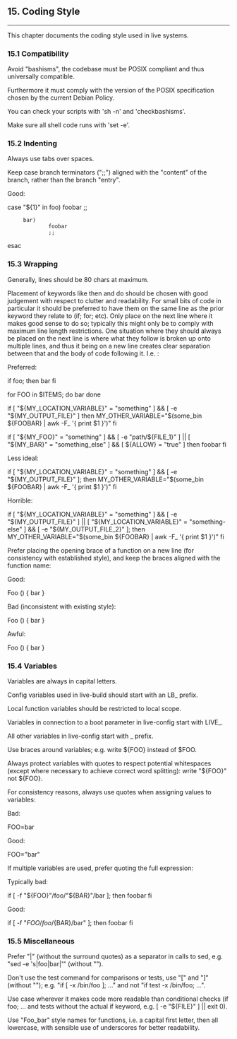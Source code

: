 
## 15. Coding Style
--------

This chapter documents the coding style used in live systems.

### 15.1 Compatibility

Avoid "bashisms", the codebase must be POSIX compliant and thus universally compatible.

Furthermore it must comply with the version of the POSIX specification chosen by the current Debian Policy.

You can check your scripts with 'sh -n' and 'checkbashisms'.

Make sure all shell code runs with 'set -e'.

### 15.2 Indenting

Always use tabs over spaces.

Keep case branch terminators (";;") aligned with the "content" of the branch, rather than the branch "entry".

Good:

case "${1}" in
         foo)
                 foobar
                 ;;

         bar)
                 foobar
                 ;;
esac

### 15.3 Wrapping

Generally, lines should be 80 chars at maximum.

Placement of keywords like then and do should be chosen with good judgement with respect to clutter and readability. For small bits of code in particular it should be preferred to have them on the same line as the prior keyword they relate to (if; for; etc). Only place on the next line where it makes good sense to do so; typically this might only be to comply with maximum line length restrictions. One situation where they should always be placed on the next line is where what they follow is broken up onto multiple lines, and thus it being on a new line creates clear separation between that and the body of code following it. I.e. :

Preferred:

if foo; then
         bar
fi

for FOO in $ITEMS; do
         bar
done

if [ "${MY_LOCATION_VARIABLE}" = "something" ] && [ -e "${MY_OUTPUT_FILE}" ]
then
         MY_OTHER_VARIABLE="$(some_bin ${FOOBAR} | awk -F_ '{ print $1 }')"
fi

if [ "${MY_FOO}" = "something" ] && [ -e "path/${FILE_1}" ] ||
   [ "${MY_BAR}" = "something_else" ] && [ ${ALLOW} = "true" ]
then
         foobar
fi

Less ideal:

if [ "${MY_LOCATION_VARIABLE}" = "something" ] && [ -e "${MY_OUTPUT_FILE}" ]; then
         MY_OTHER_VARIABLE="$(some_bin ${FOOBAR} | awk -F_ '{ print $1 }')"
fi

Horrible:

if [ "${MY_LOCATION_VARIABLE}" = "something" ] && [ -e "${MY_OUTPUT_FILE}" ] || [ "${MY_LOCATION_VARIABLE}" = "something-else" ] && [ -e "${MY_OUTPUT_FILE_2}" ]; then
         MY_OTHER_VARIABLE="$(some_bin ${FOOBAR} | awk -F_ '{ print $1 }')"
fi

Prefer placing the opening brace of a function on a new line (for consistency with established style), and keep the braces aligned with the function name:

Good:

Foo ()
{
         bar
}

Bad (inconsistent with existing style):

Foo () {
         bar
}

Awful:

Foo ()
         {
         bar
         }

### 15.4 Variables

Variables are always in capital letters.

Config variables used in live-build should start with an LB_ prefix.

Local function variables should be restricted to local scope.

Variables in connection to a boot parameter in live-config start with LIVE_.

All other variables in live-config start with _ prefix.

Use braces around variables; e.g. write ${FOO} instead of $FOO.

Always protect variables with quotes to respect potential whitespaces (except where necessary to achieve correct word splitting): write "${FOO}" not ${FOO}.

For consistency reasons, always use quotes when assigning values to variables:

Bad:

FOO=bar

Good:

FOO="bar"

If multiple variables are used, prefer quoting the full expression:

Typically bad:

if [ -f "${FOO}"/foo/"${BAR}"/bar ]; then
         foobar
fi

Good:

if [ -f "${FOO}/foo/${BAR}/bar" ]; then
         foobar
fi

### 15.5 Miscellaneous

Prefer "|" (without the surround quotes) as a separator in calls to sed, e.g. "sed -e 's|foo|bar|'" (without "").

Don't use the test command for comparisons or tests, use "[" and "]" (without ""); e.g. "if [ -x /bin/foo ]; ..." and not "if test -x /bin/foo; ...".

Use case wherever it makes code more readable than conditional checks (if foo; ... and tests without the actual if keyword, e.g. [ -e "${FILE}" ] || exit 0).

Use "Foo_bar" style names for functions, i.e. a capital first letter, then all lowercase, with sensible use of underscores for better readability.
